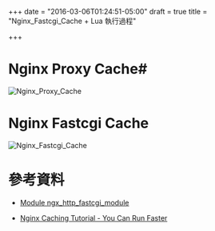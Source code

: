+++
date = "2016-03-06T01:24:51-05:00"
draft = true
title = "Nginx_Fastcgi_Cache + Lua 執行過程"

+++
# Nginx Proxy Cache#

![Nginx_Proxy_Cache](images/nginx_cache.jpeg "Nginx_Proxy_Cache")

# Nginx Fastcgi Cache #

![Nginx_Fastcgi_Cache](images/nginx_Fastcgi_cache.jpeg "Nginx_Fastcgi_Cache")


# 參考資料 #

 - [Module ngx_http_fastcgi_module](http://nginx.org/en/docs/http/ngx_http_fastcgi_module.html)
 
 - [Nginx Caching Tutorial - You Can Run Faster](http://czerasz.com/2015/03/30/nginx-caching-tutorial/) 
